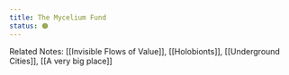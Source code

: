 ```yaml
---
title: The Mycelium Fund
status: 🟠
---
```




Related Notes: [[Invisible Flows of Value]], [[Holobionts]], [[Underground Cities]], [[A very big place]]
